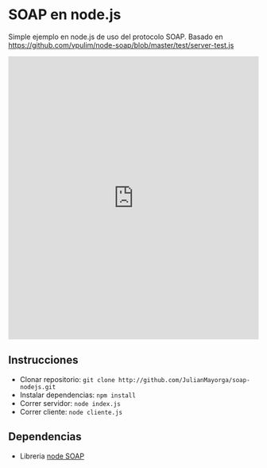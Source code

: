 # SOAP en node.js

Simple ejemplo en node.js de uso del protocolo SOAP. Basado en https://github.com/vpulim/node-soap/blob/master/test/server-test.js

<iframe src="https://docs.google.com/presentation/d/1Y9H-jBOpWJPH5Hl7lxAfrObiRiy9w9nbv8MWIrgu1RQ/embed?start=false&loop=false&delayms=3000" frameborder="0" width="100%" height="569" allowfullscreen="true" mozallowfullscreen="true" webkitallowfullscreen="true"></iframe>

## Instrucciones

* Clonar repositorio: `git clone http://github.com/JulianMayorga/soap-nodejs.git`
* Instalar dependencias: `npm install`
* Correr servidor: `node index.js`
* Correr cliente: `node cliente.js`

## Dependencias

* Libreria [node SOAP](https://github.com/vpulim/node-soap)
